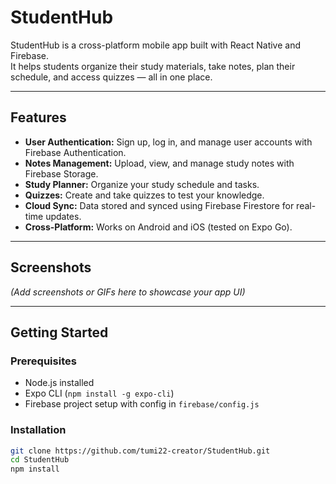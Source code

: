 # StudentHub

StudentHub is a cross-platform mobile app built with React Native and Firebase.  
It helps students organize their study materials, take notes, plan their schedule, and access quizzes — all in one place.

---

## Features

- **User Authentication:** Sign up, log in, and manage user accounts with Firebase Authentication.
- **Notes Management:** Upload, view, and manage study notes with Firebase Storage.
- **Study Planner:** Organize your study schedule and tasks.
- **Quizzes:** Create and take quizzes to test your knowledge.
- **Cloud Sync:** Data stored and synced using Firebase Firestore for real-time updates.
- **Cross-Platform:** Works on Android and iOS (tested on Expo Go).

---

## Screenshots

*(Add screenshots or GIFs here to showcase your app UI)*

---

## Getting Started

### Prerequisites

- Node.js installed
- Expo CLI (`npm install -g expo-cli`)
- Firebase project setup with config in `firebase/config.js`

### Installation

```bash
git clone https://github.com/tumi22-creator/StudentHub.git
cd StudentHub
npm install
